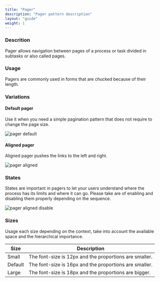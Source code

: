 ```yaml
---
title: "Pager"
description: "Pager pattern description"
layout: "guide"
weight: 1
---
```


### Descrition

Pager allows navigation between pages of a process or task divided in subtasks or also called pages.

### Usage

Pagers are commonly used in forms that are chucked because of their length.

### Variations

#### Default pager

Use it when you need a simple pagination pattern that does not require to change the page size.

![pager default](../../../images/pagerDefault.png)

#### Aligned pager

Aligned pager pushes the links to the left and right.

![pager aligned](../../../images/pagerAligned.png)

### States

States are important in pagers to let your users understand where the process has its limits and where it can go. Please take are of enabling and disabling them properly depending on the sequence.

![pager aligned disable](../../../images/pagerAlignedDisable.png)

### Sizes

Usage each size depending on the context, take into account the available space and the hierarchical importance.

| Size | Description |
| ---- | ----------- |
| Small | The font-size is 12px and the proportions are smaller. |
| Default | The font-size is 16px and the proportions are smaller. |
| Large | The font-size is 18px and the proportions are bigger. |
